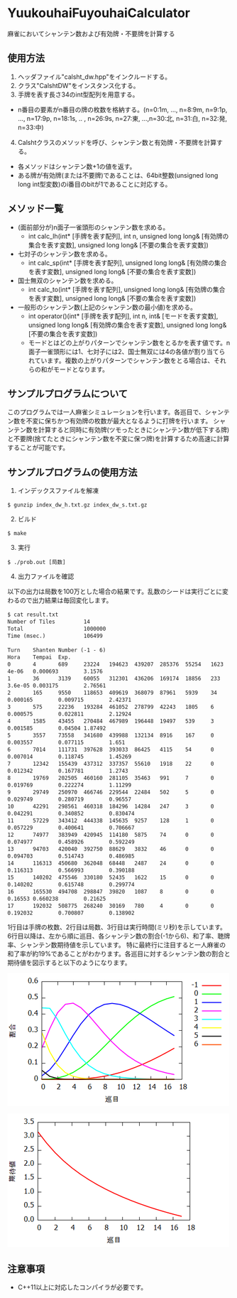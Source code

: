 # YuukouhaiFuyouhaiCalculator
麻雀においてシャンテン数および有効牌・不要牌を計算する

## 使用方法
1. ヘッダファイル"calsht_dw.hpp"をインクルードする。
2. クラス"CalshtDW"をインスタンス化する。
3. 手牌を表す長さ34のint型配列を用意する。

- n番目の要素がn番目の牌の枚数を格納する。(n=0:1m, ..., n=8:9m, n=9:1p, ..., n=17:9p, n=18:1s, .. , n=26:9s, n=27:東, ...,n=30:北, n=31:白, n=32:発, n=33:中)

4. Calshtクラスのメソッドを呼び、シャンテン数と有効牌・不要牌を計算する。

- 各メソッドはシャンテン数+1の値を返す。
- ある牌が有効牌(または不要牌)であることは、64bit整数(unsigned long long int型変数)のi番目のbitが1であることに対応する。

## メソッド一覧
- (面前部分が)n面子一雀頭形のシャンテン数を求める。
  - int calc_lh(int* [手牌を表す配列], int n, unsigned long long& [有効牌の集合を表す変数], unsigned long long& [不要の集合を表す変数])
- 七対子のシャンテン数を求める。
  - int calc_sp(int* [手牌を表す配列], unsigned long long& [有効牌の集合を表す変数], unsigned long long& [不要の集合を表す変数])
- 国士無双のシャンテン数を求める。
  - int calc_to(int* [手牌を表す配列], unsigned long long& [有効牌の集合を表す変数], unsigned long long& [不要の集合を表す変数])
- 一般形のシャンテン数(上記のシャンテン数の最小値)を求める。
  - int operator()(int* [手牌を表す配列], int n, int& [モードを表す変数], unsigned long long& [有効牌の集合を表す変数], unsigned long long& [不要の集合を表す変数])
  - モードとはどの上がりパターンでシャンテン数をとるかを表す値です。n面子一雀頭形には1、七対子には2、国士無双には4の各値が割り当てられています。複数の上がりパターンでシャンテン数をとる場合は、それらの和がモードとなります。

## サンプルプログラムについて
このプログラムでは一人麻雀シミュレーションを行います。各巡目で、シャンテン数を不変に保ちかつ有効牌の枚数が最大となるように打牌を行います。
シャンテン数を計算すると同時に有効牌(ツモったときにシャンテン数が低下する牌)と不要牌(捨てたときにシャンテン数を不変に保つ牌)を計算するため高速に計算することが可能です。

## サンプルプログラムの使用方法
1. インデックスファイルを解凍
```
$ gunzip index_dw_h.txt.gz index_dw_s.txt.gz
```

2. ビルド
```
$ make
```

3. 実行
```
$ ./prob.out [局数]
```

4. 出力ファイルを確認

以下の出力は局数を100万とした場合の結果です。乱数のシードは実行ごとに変わるので出力結果は毎回変化します。
```
$ cat result.txt
Number of Tiles         14
Total                   1000000
Time (msec.)            106499

Turn    Shanten Number (-1 - 6)                                         Hora    Tempai  Exp.
0       4       689     23224   194623  439207  285376  55254   1623    4e-06   0.000693        3.1576
1       36      3139    60055   312301  436206  169174  18856   233     3.6e-05 0.003175        2.76561
2       165     9550    118653  409619  368079  87961   5939    34      0.000165        0.009715        2.42371
3       575     22236   193284  461052  278799  42243   1805    6       0.000575        0.022811        2.12924
4       1585    43455   270484  467989  196448  19497   539     3       0.001585        0.04504 1.87492
5       3557    73558   341680  439988  132134  8916    167     0       0.003557        0.077115        1.651
6       7014    111731  397628  393033  86425   4115    54      0       0.007014        0.118745        1.45269
7       12342   155439  437312  337357  55610   1918    22      0       0.012342        0.167781        1.2743
8       19769   202505  460160  281105  35463   991     7       0       0.019769        0.222274        1.11299
9       29749   250970  466746  229544  22484   502     5       0       0.029749        0.280719        0.96557
10      42291   298561  460318  184296  14284   247     3       0       0.042291        0.340852        0.830474
11      57229   343412  444338  145635  9257    128     1       0       0.057229        0.400641        0.706667
12      74977   383949  420945  114180  5875    74      0       0       0.074977        0.458926        0.592249
13      94703   420040  392750  88629   3832    46      0       0       0.094703        0.514743        0.486985
14      116313  450680  362048  68448   2487    24      0       0       0.116313        0.566993        0.390188
15      140202  475546  330180  52435   1622    15      0       0       0.140202        0.615748        0.299774
16      165530  494708  298847  39820   1087    8       0       0       0.16553 0.660238        0.21625
17      192032  508775  268240  30169   780     4       0       0       0.192032        0.700807        0.138902
```

1行目は手牌の枚数、2行目は局数、3行目は実行時間(ミリ秒)を示しています。
6行目以降は、左から順に巡目、各シャンテン数の割合(-1から6)、和了率、聴牌率、シャンテン数期待値を示しています。
特に最終行に注目すると一人麻雀の和了率が約19%であることがわかります。各巡目に対するシャンテン数の割合と期待値を図示すると以下のようになります。

![シャンテン数の割合](ratio.png "シャンテン数の割合")

![シャンテン数の期待値](expected_value.png "シャンテン数の期待値")

## 注意事項
- C++11以上に対応したコンパイラが必要です。

